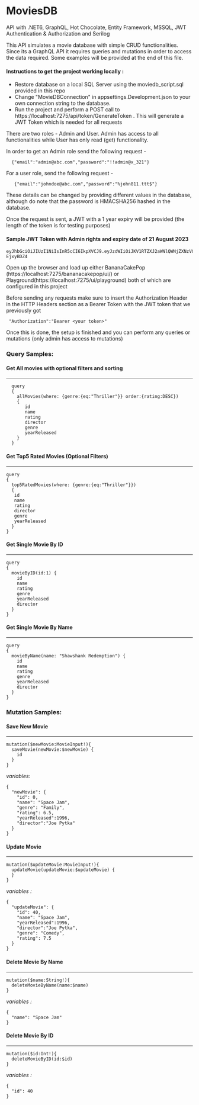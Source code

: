# MoviesDB
API with .NET6, GraphQL, Hot Chocolate, Entity Framework, MSSQL, JWT Authentication &amp; Authorization and Serilog


This API simulates a movie database with simple CRUD functionalities. Since its a GraphQL API it requires queries and mutations in order to access the data required.
Some examples will be provided at the end of this file.

#### Instructions to get the project working locally :

- Restore database on a local SQL Server using the moviedb_script.sql provided in this repo
- Change "MovieDBConnection" in appsettings.Development.json to your own connection string to the database.
- Run the project and perform a POST call to https://localhost:7275/api/token/GenerateToken . This will generate a JWT Token which is needed for all requests
 
 There are two roles - Admin and User. Admin has access to all functionalities while User has only read (get) functionality.
 
 In order to get an Admin role send the following request -
  ```
    {"email":"admin@abc.com","password":"!!admin@x_321"}
  ```  
 For a user role, send the following request -
 ```
    {"email":"johndoe@abc.com","password":"%john811.ttt$"}
 ```
These details can be changed by providing different values in the database, although do note that the password is HMACSHA256 hashed in the database.

Once the request is sent, a JWT with a 1 year expiry will be provided (the length of the token is for testing purposes)

#### Sample JWT Token with Admin rights and expiry date of 21 August 2023
```
eyJhbGciOiJIUzI1NiIsInR5cCI6IkpXVCJ9.eyJzdWIiOiJKV1RTZXJ2aWNlQWNjZXNzVG9rZW4iLCJqdGkiOiIwMTY5MTU5NS0wM2Q1LTQ0MDAtOTQ2NC1mOGQzYmYyOTVhOTEiLCJpYXQiOiIyMS8wOC8yMDIyIDA3OjIwOjEwIiwiVXNlcklkIjoiMSIsIkRpc3BsYXlOYW1lIjoiU3VwZXIgQWRtaW4iLCJVc2VyTmFtZSI6IlNBIiwiRW1haWwiOiJhZG1pbkBhYmMuY29tIiwiaHR0cDovL3NjaGVtYXMubWljcm9zb2Z0LmNvbS93cy8yMDA4LzA2L2lkZW50aXR5L2NsYWltcy9yb2xlIjoiQWRtaW4iLCJleHAiOjE2OTI2MDI0MTAsImlzcyI6IkpXVEF1dGhlbnRpY2F0aW9uU2VydmVyIiwiYXVkIjoiSldUU2VydmljZUNsaWVudCJ9.iwxHq77zjgVr2hHnlVU3CmMpGGqQsP_k_d-EjxyBDZ4
```

Open up the browser and load up either BananaCakePop (https://localhost:7275/bananacakepop/ui/) or Playground(https://localhost:7275/ui/playground) both of which are configured in this project

Before sending any requests make sure to insert the Authorization Header in the HTTP Headers section as a Bearer Token with the JWT token that we previously got 
```
 "Authorization":"Bearer <your token>"
 ```
 
 Once this is done, the setup is finished and you can perform any queries or mutations (only admin has access to mutations)
 
### Query Samples:
 
#### Get All movies with optional filters and sorting
---------------------------------------------
```
  query
  {
    allMovies(where: {genre:{eq:"Thriller"}} order:{rating:DESC})
    {
       id
       name
       rating
       director
       genre
       yearReleased 
    }
  }
 ```
 
 
#### Get Top5 Rated Movies (Optional Filters)
---------------------------------------------
```
query
{
  top5RatedMovies(where: {genre:{eq:"Thriller"}})
  {
   id
   name
   rating
   director
   genre
   yearReleased    
  }
}
```
 
 
#### Get Single Movie By ID
---------------------------------------------
```
query
{
  movieByID(id:1) {
    id
    name
    rating
    genre
    yearReleased
    director
  }
}
``` 
 
 
#### Get Single Movie By Name
---------------------------------------------
```
query
{
  movieByName(name: "Shawshank Redemption") {
    id
    name
    rating
    genre
    yearReleased
    director
  }
}
```
 
 
### Mutation Samples:

#### Save New Movie
---------------------------------------------
```
mutation($newMovie:MovieInput!){
  saveMovie(newMovie:$newMovie) {
    id
  }
}
```
*variables:*
```
{
  "newMovie": {
    "id": 0,
    "name": "Space Jam",
    "genre": "Family",
    "rating": 6.5,
    "yearReleased":1996,
    "director":"Joe Pytka"
  }
}
```
 
 
#### Update Movie
---------------------------------------------
```
mutation($updateMovie:MovieInput!){
  updateMovie(updateMovie:$updateMovie) {        
  }
}
```
*variables :*
```
{
  "updateMovie": {
    "id": 40,
    "name": "Space Jam",    
    "yearReleased":1996,
    "director":"Joe Pytka",
    "genre": "Comedy",
    "rating": 7.5
  }
}
```

 
#### Delete Movie By Name
---------------------------------------------
```
mutation($name:String!){
  deleteMovieByName(name:$name)
}
```
*variables :*
```
{
  "name": "Space Jam"
}
```
 
 
#### Delete Movie By ID
---------------------------------------------
```
mutation($id:Int!){
  deleteMovieByID(id:$id)
}
```
*variables :*
```
{
  "id": 40
}
```
